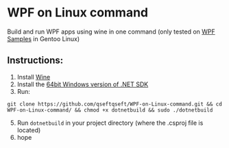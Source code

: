 # WPF on Linux command
Build and run WPF apps using wine in one command (only tested on [WPF Samples](https://github.com/microsoft/WPF-Samples "WPF Samples") in Gentoo Linux)

## Instructions:
  1. Install [Wine](https://www.winehq.org/ "Wine")
  2. Install the [64bit Windows version of .NET SDK](https://dotnet.microsoft.com/en-us/download/dotnet/thank-you/sdk-10.0.100-preview.6-windows-x64-installer "64bit Windows version of .NET SDK")
  3. Run:
  ```
git clone https://github.com/qseftqseft/WPF-on-Linux-command.git && cd WPF-on-Linux-command/ && chmod +x dotnetbuild && sudo ./dotnetbuild
```
  5. Run ```dotnetbuild``` in your project directory (where the .csproj file is located)
  6. hope
